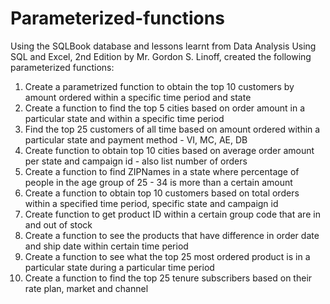 # Parameterized-functions
Using the SQLBook database and lessons learnt from Data Analysis Using SQL and Excel, 2nd Edition by Mr. Gordon S. Linoff, created the following parameterized functions:

1. Create a parametrized function to obtain the top 10 customers by amount ordered within a specific time period and state
2. Create a function to find the top 5 cities based on order amount in a particular state and within a specific time period
3. Find the top 25 customers of all time based on amount ordered within a particular state and payment method - VI, MC, AE, DB
4. Create function to obtain top 10 cities based on average order amount per state and campaign id - also list number of orders
5. Create a function to find ZIPNames in a state where percentage of people in the age group of 25 - 34 is more than a certain amount
6. Create a function to obtain top 10 customers based on total orders within a specified time period, specific state and campaign id
7. Create function to get product ID within a certain group code that are in and out of stock
8. Create a function to see the products that have difference in order date and ship date within certain time period
9. Create a function to see what the top 25 most ordered product is in a particular state during a particular time period
10. Create a function to find the top 25 tenure subscribers based on their rate plan, market and channel
